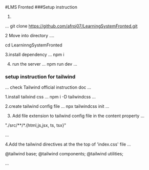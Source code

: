 #LMS Fronted
###Setup instruction

1.
...
 git clone  https://github.com/afroj07/LearningSystemFronted.git


 2 Move into directory
 ....

  cd LearninngSystemFronted

  3.install dependency
  ...
  npm i

  4. run the server
  ...
  npm run dev
  ...




### setup instruction for tailwind
...
check Tailwind official instruction doc
...

1.install tailxind css
...
npm i -D tailwindcss
...

2.create tailwind config file
...
npx tailwindcss init
...

3. Add file extension to tailwind config file in the content property
...

"./src/**/*.{html,js,jsx, ts, tsx}"

...

4.Add the tailwind directives at the the top of 'index.css' file
...

@tailwind base;
@tailwind components;
@tailwind utilities;

...